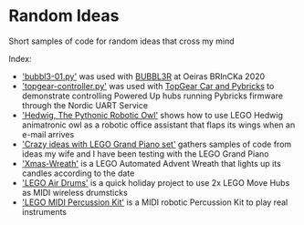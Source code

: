 # Random Ideas
Short samples of code for random ideas that cross my mind

Index:

- ['bubbl3-01.py'](https://github.com/JorgePe/randomideas/blob/master/blubbl3-01.py) was used with [BUBBL3R](https://youtu.be/xt192bN5Yfk) at Oeiras BRInCKa 2020
- ['topgear-controller.py'](https://github.com/JorgePe/randomideas/blob/master/topgear-controller.py) was used with [TopGear Car and Pybricks](https://youtu.be/zvy0BS-2rJE) to demonstrate controlling Powered Up hubs running Pybricks firmware through the Nordic UART Service
- ['Hedwig, The Pythonic Robotic Owl'](https://github.com/JorgePe/randomideas/blob/master/Hedwig/README.md) shows how to use LEGO Hedwig animatronic owl as a robotic office assistant that flaps its wings when an e-mail arrives
- ['Crazy ideas with LEGO Grand Piano set'](https://github.com/JorgePe/randomideas/tree/master/GrandPiano) gathers samples of code from ideas my wife and I have been testing with the LEGO Grand Piano
- ['Xmas-Wreath'](https://github.com/JorgePe/randomideas/tree/master/Xmas-Wreath) is a LEGO Automated Advent Wreath that lights up its candles according to the date
- ['LEGO Air Drums'](https://github.com/JorgePe/randomideas/tree/master/AirDrums) is a quick holiday project to use 2x LEGO Move Hubs as MIDI wireless drumsticks
- ['LEGO MIDI Percussion Kit'](https://github.com/JorgePe/randomideas/tree/master/MIDI-Percussion-Kit) is a MIDI robotic Percussion Kit to play real instruments
